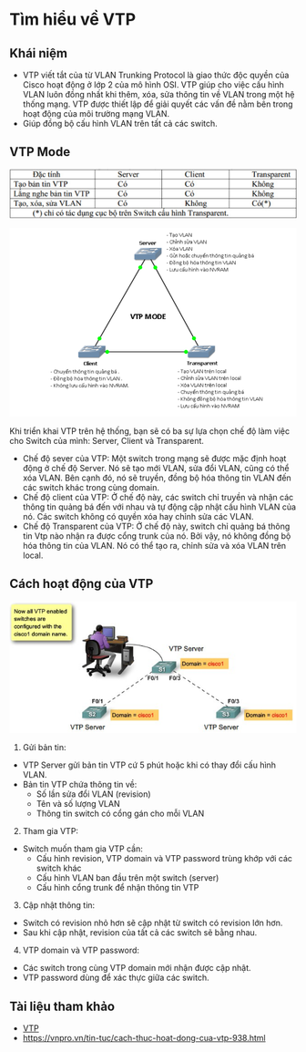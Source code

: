 # Tìm hiểu về VTP

## Khái niệm

- VTP viết tắt của từ VLAN Trunking Protocol là giao thức độc quyền của Cisco hoạt động ở lớp 2 của mô hình OSI. VTP giúp cho việc cấu hình VLAN luôn đồng nhất khi thêm, xóa, sửa thông tin về VLAN trong một hệ thống mạng. VTP được thiết lập để giải quyết các vấn đề nằm bên trong hoạt động của môi trường mạng VLAN.
- Giúp đồng bộ cấu hình VLAN trên tất cả các switch.

## VTP Mode

![VTP](../images/VTP.png)

![VTP](../images/VTP2.png)

Khi triển khai VTP trên hệ thống, bạn sẽ có ba sự lựa chọn chế độ làm việc cho Switch của mình: Server, Client và Transparent.

- Chế độ sever của VTP: Một switch trong mạng sẽ được mặc định hoạt động ở chế độ Server. Nó sẽ tạo mới VLAN, sửa đổi VLAN, cũng có thể xóa VLAN. Bên cạnh đó, nó sẽ truyền, đồng bộ hóa thông tin VLAN đến các switch khác trong cùng domain.
- Chế độ client của VTP: Ở chế độ này, các switch chỉ truyền và nhận các thông tin quảng bá đến với nhau và tự động cập nhật cấu hình VLAN của nó. Các switch không có quyền xóa hay chỉnh sửa các VLAN.
- Chế độ Transparent của VTP: Ở chế độ này, switch chỉ quảng bá thông tin Vtp nào nhận ra được cổng trunk của nó. Bởi vậy, nó không đồng bộ hóa thông tin của VLAN. Nó có thể tạo ra, chỉnh sửa và xóa VLAN trên local.

## Cách hoạt động của VTP

![VTP](../images/VTP1.png)

1. Gửi bản tin:

- VTP Server gửi bản tin VTP cứ 5 phút hoặc khi có thay đổi cấu hình VLAN.
- Bản tin VTP chứa thông tin về:
  - Số lần sửa đổi VLAN (revision)
  - Tên và số lượng VLAN
  - Thông tin switch có cổng gán cho mỗi VLAN

2. Tham gia VTP:

- Switch muốn tham gia VTP cần:
  - Cấu hình revision, VTP domain và VTP password trùng khớp với các switch khác
  - Cấu hình VLAN ban đầu trên một switch (server)
  - Cấu hình cổng trunk để nhận thông tin VTP

3. Cập nhật thông tin:

- Switch có revision nhỏ hơn sẽ cập nhật từ switch có revision lớn hơn.
- Sau khi cập nhật, revision của tất cả các switch sẽ bằng nhau.

4. VTP domain và VTP password:

- Các switch trong cùng VTP domain mới nhận được cập nhật.
- VTP password dùng để xác thực giữa các switch.

## Tài liệu tham khảo

- [VTP](https://vnpro.vn/tin-tuc/khai-niem-va-phan-loai-vtp-mode-935.html#:~:text=VTP%20vi%E1%BA%BFt%20t%E1%BA%AFt%20c%E1%BB%A7a%20t%E1%BB%AB,c%E1%BB%A7a%20m%C3%B4i%20tr%C6%B0%E1%BB%9Dng%20m%E1%BA%A1ng%20VLAN.)
- https://vnpro.vn/tin-tuc/cach-thuc-hoat-dong-cua-vtp-938.html
